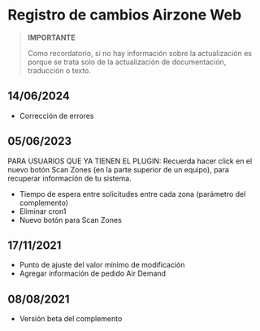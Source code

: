 # Registro de cambios Airzone Web

>**IMPORTANTE**
>
>Como recordatorio, si no hay información sobre la actualización es porque se trata solo de la actualización de documentación, traducción o texto.

## 14/06/2024

- Corrección de errores

## 05/06/2023

PARA USUARIOS QUE YA TIENEN EL PLUGIN:
Recuerda hacer click en el nuevo botón Scan Zones (en la parte superior de un equipo), para recuperar información de tu sistema.

- Tiempo de espera entre solicitudes entre cada zona (parámetro del complemento)
- Eliminar cron1
- Nuevo botón para Scan Zones

## 17/11/2021

- Punto de ajuste del valor mínimo de modificación
- Agregar información de pedido Air Demand

## 08/08/2021

- Versión beta del complemento

